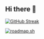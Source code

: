 ## Hi there 👋

[![GitHub Streak](https://github-readme-streak-stats.herokuapp.com?user=GuilhermeTavares13&theme=dark)](https://git.io/streak-stats)

[![roadmap.sh](https://roadmap.sh/card/wide/676dbd9270129741a86d63e4?variant=dark)](https://roadmap.sh)
